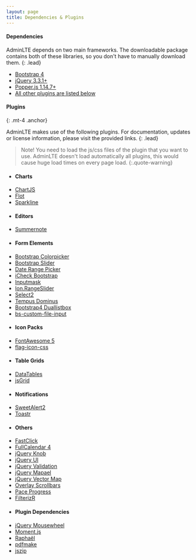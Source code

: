 ```yaml
---
layout: page
title: Dependencies & Plugins
---
```


#### Dependencies

AdminLTE depends on two main frameworks. The downloadable package contains both of these libraries, so you don't have to manually download them.
{: .lead}

- [Bootstrap 4](https://getbootstrap.com)
- [jQuery 3.3.1+](https://jquery.com/)
- [Popper.js 1.14.7+](https://popper.js.org/)
- [All other plugins are listed below](#plugins)

<a id="plugins" class="anchor"></a>

#### Plugins

{: .mt-4 .anchor}

AdminLTE makes use of the following plugins. For documentation, updates or license information, please visit the provided links.
{: .lead}

> Note!
> You need to load the js/css files of the plugin that you want to use.
> AdminLTE doesn't load automatically all plugins, this would cause huge load times on every page load.
> {:.quote-warning}

<div class="row px-3">
  <div class="col-sm-3">
    <ul class="list-unstyled">
      <li><h4>Charts</h4></li>
      <li><a href="http://www.chartjs.org/" target="_blank">ChartJS</a></li>
      <li><a href="http://www.flotcharts.org/" target="_blank">Flot</a></li>
      <li><a href="https://github.com/mariusGundersen/sparkline" target="_blank">Sparkline</a></li>
    </ul>
  </div>
  <div class="col-sm-3">
    <ul class="list-unstyled">
      <li><h4>Editors</h4></li>
      <li><a href="https://summernote.org/" target="_blank">Summernote</a></li>
    </ul>
  </div>
  <div class="col-sm-3">
    <ul class="list-unstyled">
      <li><h4>Form Elements</h4></li>
      <li><a href="https://farbelous.io/bootstrap-colorpicker/">Bootstrap Colorpicker</a></li>
      <li><a href="https://github.com/seiyria/bootstrap-slider/">Bootstrap Slider</a></li>
      <li><a href="http://www.daterangepicker.com/" target="_blank">Date Range Picker</a></li>
      <li><a href="https://github.com/bantikyan/icheck-bootstrap#readme" target="_blank">iCheck Bootstrap</a></li>
      <li><a href="https://github.com/RobinHerbots/Inputmask/" target="_blank">Inputmask</a></li>
      <li><a href="http://ionden.com/a/plugins/ion.rangeSlider/" target="_blank">Ion.RangeSlider</a></li>
      <li><a href="https://select2.org/" target="_blank">Select2</a></li>
      <li><a href="https://tempusdominus.github.io/bootstrap-4/" target="_blank">Tempus Dominus</a></li>
      <li><a href="https://github.com/istvan-ujjmeszaros/bootstrap-duallistbox#readme" target="_blank">Bootstrap4 Duallistbox</a></li>
      <li><a href="https://github.com/Johann-S/bs-custom-file-input#readme" target="_blank">bs-custom-file-input</a></li>
    </ul>
  </div>
  <div class="col-sm-3">
    <ul class="list-unstyled">
      <li><h4>Icon Packs</h4></li>
      <li><a href="https://fontawesome.com/" target="_blank">FontAwesome 5</a></li>
      <li><a href="https://github.com/lipis/flag-icon-css#readme" target="_blank">flag-icon-css</a></li>
    </ul>
  </div>
</div>
<div class="row px-3">
  <div class="col-sm-3">
    <ul class="list-unstyled">
      <li><h4>Table Grids</h4></li>
      <li><a href="https://datatables.net/" target="_blank">DataTables</a></li>
      <li><a href="http://js-grid.com/" target="_blank">jsGrid</a></li>
    </ul>
  </div>
  <div class="col-sm-3">
    <ul class="list-unstyled">
      <li><h4>Notifications</h4></li>
      <li><a href="https://sweetalert2.github.io/" target="_blank">SweetAlert2</a></li>
      <li><a href="https://codeseven.github.io/toastr/" target="_blank">Toastr</a></li>
    </ul>
  </div>
  <div class="col-sm-3">
    <ul class="list-unstyled">
      <li><h4>Others</h4></li>
      <li><a href="https://github.com/ftlabs/fastclick#readme" target="_blank">FastClick</a></li>
      <li><a href="https://fullcalendar.io/">FullCalendar 4</a></li>
      <li><a href="https://github.com/aterrien/jQuery-Knob#readme">jQuery Knob</a></li>
      <li><a href="https://jqueryui.com/" target="_blank">jQuery UI</a></li>
      <li><a href="https://jqueryvalidation.org/" target="_blank">jQuery Validation</a></li>
      <li><a href="https://www.vincentbroute.fr/mapael/" target="_blank">jQuery Mapael</a></li>
      <li><a href="https://github.com/bbmumford/jqvmap#readme" target="_blank">jQuery Vector Map</a></li>
      <li><a href="https://kingsora.github.io/OverlayScrollbars/" target="_blank">Overlay Scrollbars</a></li>
      <li><a href="https://github.com/lgaitan/pace#readme" target="_blank">Pace Progress</a></li>
      <li><a href="https://github.com/giotiskl/filterizr#readme" target="_blank">FilterizR</a></li>
    </ul>
  </div>
  <div class="col-sm-3">
    <ul class="list-unstyled">
      <li><h4>Plugin Dependencies</h4></li>
      <li><a href="https://github.com/jquery/jquery-mousewheel#readme" target="_blank">jQuery Mousewheel</a></li>
      <li><a href="https://momentjs.com/" target="_blank">Moment.js</a></li>
      <li><a href="https://dmitrybaranovskiy.github.io/raphael/" target="_blank">Raphaël</a></li>
      <li><a href="https://github.com/bpampuch/pdfmake#readme" target="_blank">pdfmake</a></li>
      <li><a href="https://github.com/Stuk/jszip#readme" target="_blank">jszip</a></li>
    </ul>
  </div>
</div>
